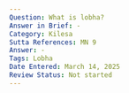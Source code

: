```yaml
---
Question: What is lobha?
Answer in Brief: -
Category: Kilesa
Sutta References: MN 9
Answer: -
Tags: Lobha
Date Entered: March 14, 2025
Review Status: Not started
---
```

